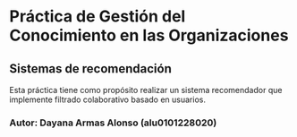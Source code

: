 # Práctica de Gestión del Conocimiento en las Organizaciones

## Sistemas de recomendación

Esta práctica tiene como propósito realizar un sistema recomendador que implemente filtrado colaborativo basado en usuarios.

### Autor: Dayana Armas Alonso (alu0101228020)
